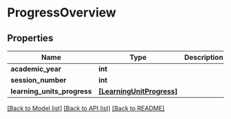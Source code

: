 # ProgressOverview


## Properties
Name | Type | Description | Notes
------------ | ------------- | ------------- | -------------
**academic_year** | **int** |  | [optional] 
**session_number** | **int** |  | [optional] 
**learning_units_progress** | [**[LearningUnitProgress]**](LearningUnitProgress.md) |  | [optional] 

[[Back to Model list]](../README.md#documentation-for-models) [[Back to API list]](../README.md#documentation-for-api-endpoints) [[Back to README]](../README.md)


